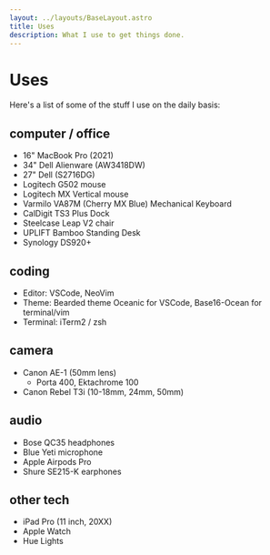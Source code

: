 ```yaml
---
layout: ../layouts/BaseLayout.astro
title: Uses
description: What I use to get things done.
---
```


# Uses

Here's a list of some of the stuff I use on the daily basis:

## computer / office

- 16" MacBook Pro (2021)
- 34" Dell Alienware (AW3418DW)
- 27" Dell (S2716DG)
- Logitech G502 mouse
- Logitech MX Vertical mouse
- Varmilo VA87M (Cherry MX Blue) Mechanical Keyboard
- CalDigit TS3 Plus Dock
- Steelcase Leap V2 chair
- UPLIFT Bamboo Standing Desk
- Synology DS920+

## coding

- Editor: VSCode, NeoVim
- Theme: Bearded theme Oceanic for VSCode, Base16-Ocean for terminal/vim
- Terminal: iTerm2 / zsh

## camera

- Canon AE-1 (50mm lens)
  - Porta 400, Ektachrome 100
- Canon Rebel T3i (10-18mm, 24mm, 50mm)

## audio

- Bose QC35 headphones
- Blue Yeti microphone
- Apple Airpods Pro
- Shure SE215-K earphones

## other tech

- iPad Pro (11 inch, 20XX)
- Apple Watch
- Hue Lights